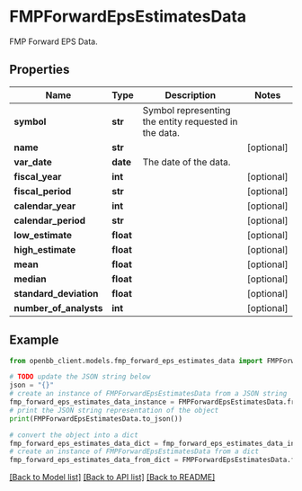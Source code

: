 # FMPForwardEpsEstimatesData

FMP Forward EPS Data.

## Properties

Name | Type | Description | Notes
------------ | ------------- | ------------- | -------------
**symbol** | **str** | Symbol representing the entity requested in the data. | 
**name** | **str** |  | [optional] 
**var_date** | **date** | The date of the data. | 
**fiscal_year** | **int** |  | [optional] 
**fiscal_period** | **str** |  | [optional] 
**calendar_year** | **int** |  | [optional] 
**calendar_period** | **str** |  | [optional] 
**low_estimate** | **float** |  | [optional] 
**high_estimate** | **float** |  | [optional] 
**mean** | **float** |  | [optional] 
**median** | **float** |  | [optional] 
**standard_deviation** | **float** |  | [optional] 
**number_of_analysts** | **int** |  | [optional] 

## Example

```python
from openbb_client.models.fmp_forward_eps_estimates_data import FMPForwardEpsEstimatesData

# TODO update the JSON string below
json = "{}"
# create an instance of FMPForwardEpsEstimatesData from a JSON string
fmp_forward_eps_estimates_data_instance = FMPForwardEpsEstimatesData.from_json(json)
# print the JSON string representation of the object
print(FMPForwardEpsEstimatesData.to_json())

# convert the object into a dict
fmp_forward_eps_estimates_data_dict = fmp_forward_eps_estimates_data_instance.to_dict()
# create an instance of FMPForwardEpsEstimatesData from a dict
fmp_forward_eps_estimates_data_from_dict = FMPForwardEpsEstimatesData.from_dict(fmp_forward_eps_estimates_data_dict)
```
[[Back to Model list]](../README.md#documentation-for-models) [[Back to API list]](../README.md#documentation-for-api-endpoints) [[Back to README]](../README.md)


